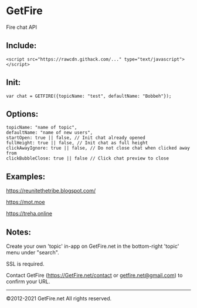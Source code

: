 # GetFire

Fire chat API


Include:
---

```
<script src="https://rawcdn.githack.com/..." type="text/javascript"></script>
```

Init:
---
```
var chat = GETFIRE({topicName: "test", defaultName: "Bobbeh"});
```

Options:
---
```
topicName: "name of topic",
defaultName: "name of new users",
startOpen: true || false, // Init chat already opened
fullHeight: true || false, // Init chat as full height
clickAwayIgnore: true || false, // Do not close chat when clicked away from
clickBubbleClose: true || false // Click chat preview to close
```

Examples:
---
https://reunitethetribe.blogspot.com/

https://mot.moe

https://treha.online


Notes:
---
Create your own 'topic' in-app on GetFire.net in the bottom-right 'topic' menu under "search".

SSL is required.

Contact GetFire (https://GetFire.net/contact or getfire.net@gmail.com) to confirm your URL.

---

©2012-2021 GetFire.net All rights reserved.
